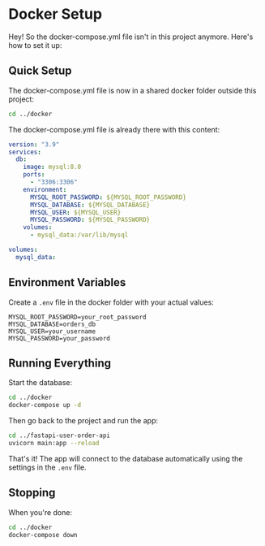 # Docker Setup

Hey! So the docker-compose.yml file isn't in this project anymore. Here's how to set it up:

## Quick Setup

The docker-compose.yml file is now in a shared docker folder outside this project:
```bash
cd ../docker
```

The docker-compose.yml file is already there with this content:
```yaml
version: "3.9"
services:
  db:
    image: mysql:8.0
    ports:
      - "3306:3306"
    environment:
      MYSQL_ROOT_PASSWORD: ${MYSQL_ROOT_PASSWORD}
      MYSQL_DATABASE: ${MYSQL_DATABASE}
      MYSQL_USER: ${MYSQL_USER}
      MYSQL_PASSWORD: ${MYSQL_PASSWORD}
    volumes:
      - mysql_data:/var/lib/mysql

volumes:
  mysql_data:
```

## Environment Variables
Create a `.env` file in the docker folder with your actual values:
```env
MYSQL_ROOT_PASSWORD=your_root_password
MYSQL_DATABASE=orders_db
MYSQL_USER=your_username
MYSQL_PASSWORD=your_password
```

## Running Everything

Start the database:
```bash
cd ../docker
docker-compose up -d
```

Then go back to the project and run the app:
```bash
cd ../fastapi-user-order-api
uvicorn main:app --reload
```

That's it! The app will connect to the database automatically using the settings in the `.env` file.

## Stopping

When you're done:
```bash
cd ../docker
docker-compose down
```
